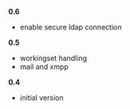 **0.6**
- enable secure ldap connection

**0.5**
- workingset handling
- mail and xmpp 

**0.4**
- initial version
